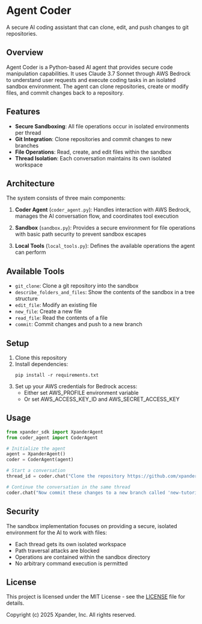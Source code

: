# Agent Coder

A secure AI coding assistant that can clone, edit, and push changes to git repositories.

## Overview

Agent Coder is a Python-based AI agent that provides secure code manipulation capabilities. It uses Claude 3.7 Sonnet through AWS Bedrock to understand user requests and execute coding tasks in an isolated sandbox environment. The agent can clone repositories, create or modify files, and commit changes back to a repository.

## Features

- **Secure Sandboxing**: All file operations occur in isolated environments per thread
- **Git Integration**: Clone repositories and commit changes to new branches
- **File Operations**: Read, create, and edit files within the sandbox
- **Thread Isolation**: Each conversation maintains its own isolated workspace

## Architecture

The system consists of three main components:

1. **Coder Agent** (`coder_agent.py`): Handles interaction with AWS Bedrock, manages the AI conversation flow, and coordinates tool execution

2. **Sandbox** (`sandbox.py`): Provides a secure environment for file operations with basic path security to prevent sandbox escapes

3. **Local Tools** (`local_tools.py`): Defines the available operations the agent can perform

## Available Tools

- `git_clone`: Clone a git repository into the sandbox
- `describe_folders_and_files`: Show the contents of the sandbox in a tree structure
- `edit_file`: Modify an existing file
- `new_file`: Create a new file
- `read_file`: Read the contents of a file
- `commit`: Commit changes and push to a new branch

## Setup

1. Clone this repository
2. Install dependencies:
   ```
   pip install -r requirements.txt
   ```
3. Set up your AWS credentials for Bedrock access:
   - Either set AWS_PROFILE environment variable
   - Or set AWS_ACCESS_KEY_ID and AWS_SECRET_ACCESS_KEY

## Usage

```python
from xpander_sdk import XpanderAgent
from coder_agent import CoderAgent

# Initialize the agent
agent = XpanderAgent()
coder = CoderAgent(agent)

# Start a conversation
thread_id = coder.chat("Clone the repository https://github.com/xpander-ai/docs.git and add a new tutorial")

# Continue the conversation in the same thread
coder.chat("Now commit these changes to a new branch called 'new-tutorial'", thread_id)
```

## Security

The sandbox implementation focuses on providing a secure, isolated environment for the AI to work with files:

- Each thread gets its own isolated workspace
- Path traversal attacks are blocked
- Operations are contained within the sandbox directory
- No arbitrary command execution is permitted

## License

This project is licensed under the MIT License - see the [LICENSE](LICENSE) file for details.

Copyright (c) 2025 Xpander, Inc. All rights reserved.